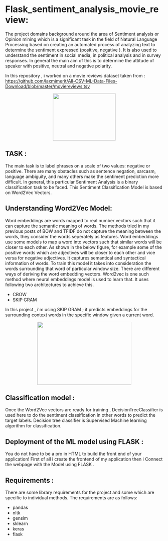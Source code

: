 # Flask_sentiment_analysis_movie_review:

The project domains background around the area of Sentiment analysis or Opinion mining which is a significant task in the field of Natural Language Processing based on creating an automated process of analyzing text to determine the sentiment expressed (positive, negative ). It is also used to understand the sentiment in social media, in political analysis and in survey responses. In general the main aim of this is to determine the attitude of speaker with positive, neutral and negative polarity.

In this repository , i worked on a movie reviews dataset taken from : https://github.com/laxmimerit/All-CSV-ML-Data-Files-Download/blob/master/moviereviews.tsv

<p align="center">
  <img width="200" height="150" src="https://www.sestek.com/wp-content/uploads/2018/05/sentiment-analysis-demo-300x230.png">
</p>

## **TASK** : 

The main task is to label phrases on a scale of two values: negative or positive. There are many obstacles such as sentence negation, sarcasm, language ambiguity, and many others make the sentiment prediction more difficult. In general, this particular Sentiment Analysis is a binary classification task to be faced. This Sentiment Classification Model is based on Word2Vec Vectors. 

## Understanding Word2Vec Model:
Word embeddings are words mapped to real number vectors such that it can capture the semantic meaning of words. The methods tried in my previous posts of BOW and TFIDF do not capture the meaning between the words, they consider the words seperately as features. Word embeddings use some models to map a word into vectors such that similar words will be closer to each other. As shown in the below figure, for example some of the positive words which are adjectives will be closer to each other and vice versa for negative adjectives. It captures semantical and syntactical information of words. To train this model it takes into consideration the words surrounding that word of particular window size. There are different ways of deriving the word embedding vectors. Word2vec is one such method where neural embeddings model is used to learn that. It uses following two architectures to achieve this.

- CBOW
- SKIP GRAM 

In this project , i'm using SKIP GRAM ;  it predicts embeddings for the surrounding context words in the specific window given a current word.
<p align="center">
  <img width="300" height="200" src="https://miro.medium.com/max/1959/1*MqoUdbWmPM8fQq8jzha-eg.png">
</p>


## Classification model : 
Once the Word2Vec vectors are ready for training , DecisionTreeClassifier is used here to do the sentiment classification in other words to predict the target labels. Decision tree classifier is Supervised Machine learning algorithm for classification.

## Deployment of the ML model using FLASK : 
You do not have to be a pro in HTML to build the front end of your application! First of all i create the frontend of my application then i Connect the webpage with the Model using FLASK .
## Requirements : 
There are some library requirements for the project and some which are specific to individual methods. The requirements are as follows:
- pandas
- nltk
- gensim
- sklearn
- keras
- flask


